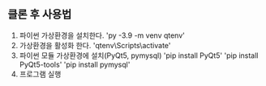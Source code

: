 클론 후 사용법
------

1. 파이썬 가상환경을 설치한다.
      'py -3.9 -m venv qtenv'  
2. 가상환경을 활성화 한다.
      'qtenv\Scripts\activate'
3. 파이썬 모듈 가상환경에 설치(PyQt5, pymysql)
      'pip install PyQt5'
      'pip install PyQt5-tools'
      'pip install pymysql'
4. 프로그램 실행
